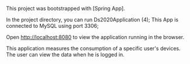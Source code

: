 This project was bootstrapped with [Spring App].

In the project directory, you can run Ds2020Application (4);
This App is connected to MySQL using port 3306;

Open [http://localhost:8080](http://localhost:8080) to view the application running in the browser.

This application measures the consumption of a specific user's devices.
The user can view the data when he is logged in.